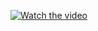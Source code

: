 [![Watch the video](https://example.com/path/to/video-thumbnail.png)]([https://example.com/path/to/actual-video.mp4](https://youtu.be/b6TGcvAdVdY?si=AUS_bT-0KTXXAqkB)https://youtu.be/b6TGcvAdVdY?si=AUS_bT-0KTXXAqkB)
